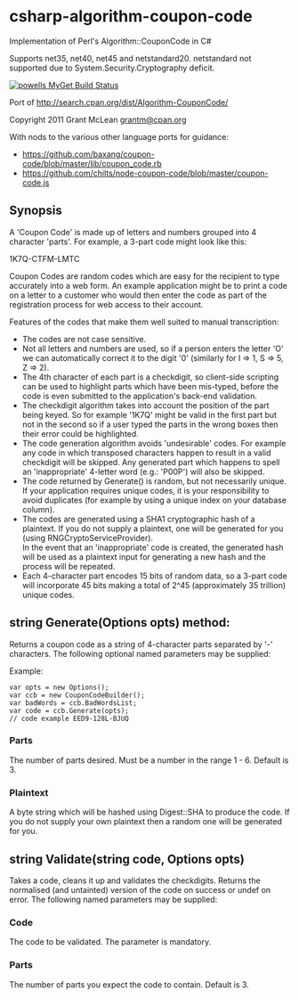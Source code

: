 # csharp-algorithm-coupon-code
Implementation of Perl's Algorithm::CouponCode in C#

Supports net35, net40, net45 and netstandard20. netstandard not supported due to System.Security.Cryptography deficit.

[![powells MyGet Build Status](https://www.myget.org/BuildSource/Badge/powells?identifier=24392beb-44a0-4040-b4ed-77529806b35a)](https://www.myget.org/)

Port of http://search.cpan.org/dist/Algorithm-CouponCode/

Copyright 2011 Grant McLean grantm@cpan.org

With nods to the various other language ports for guidance:
- https://github.com/baxang/coupon-code/blob/master/lib/coupon_code.rb
- https://github.com/chilts/node-coupon-code/blob/master/coupon-code.js

## Synopsis
 A 'Coupon Code' is made up of letters and numbers grouped into 4 character
 'parts'.  For example, a 3-part code might look like this:
 
 1K7Q-CTFM-LMTC

 Coupon Codes are random codes which are easy for the recipient to type
 accurately into a web form.  An example application might be to print a code on
 a letter to a customer who would then enter the code as part of the
 registration process for web access to their account.

 Features of the codes that make them well suited to manual transcription:
  - The codes are not case sensitive.
  - Not all letters and numbers are used, so if a person enters the letter 'O' we
    can automatically correct it to the digit '0' (similarly for I => 1, S => 5, Z => 2).
 - The 4th character of each part is a checkdigit, so client-side scripting can
    be used to highlight parts which have been mis-typed, before the code is even
    submitted to the application's back-end validation.
 - The checkdigit algorithm takes into account the position of the part being
    keyed.  So for example '1K7Q' might be valid in the first part but not in the
    second so if a user typed the parts in the wrong boxes then their error could
    be highlighted.
 - The code generation algorithm avoids 'undesirable' codes. For example any code
    in which transposed characters happen to result in a valid checkdigit will be
    skipped.  Any generated part which happens to spell an 'inappropriate' 4-letter
    word (e.g.: 'P00P') will also be skipped.
 - The code returned by Generate() is random, but not necessarily unique.
    If your application requires unique codes, it is your responsibility to
    avoid duplicates (for example by using a unique index on your database column).
 - The codes are generated using a SHA1 cryptographic hash of a plaintext.  If you
    do not supply a plaintext, one will be generated for you (using RNGCryptoServiceProvider).  
    In the event that an 'inappropriate' code is created, the generated hash will be 
    used as a plaintext input for generating a new hash and the process will be repeated.
 - Each 4-character part encodes 15 bits of random data, so a 3-part code will
    incorporate 45 bits making a total of 2^45 (approximately 35 trillion) unique
    codes.

## string Generate(Options opts) method:
Returns a coupon code as a string of 4-character parts separated by '-'
characters.  The following optional named parameters may be supplied:

Example:
```
var opts = new Options();
var ccb = new CouponCodeBuilder();
var badWords = ccb.BadWordsList;
var code = ccb.Generate(opts);
// code example EED9-128L-BJUQ
```

### Parts
The number of parts desired.  Must be a number in the range 1 - 6.  Default is 3.

### Plaintext
A byte string which will be hashed using Digest::SHA to produce the code.
If you do not supply your own plaintext then a random one will be generated for you.

## string Validate(string code, Options opts)

Takes a code, cleans it up and validates the checkdigits.  Returns the
normalised (and untainted) version of the code on success or undef on error.
The following named parameters may be supplied:

### Code
The code to be validated.  The parameter is mandatory.

### Parts
The number of parts you expect the code to contain.  Default is 3.


